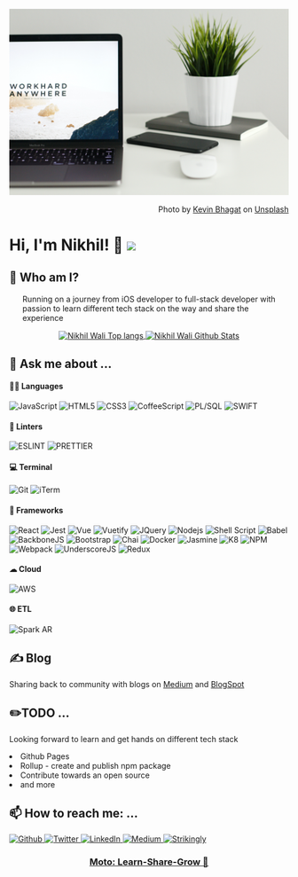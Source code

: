 ![bg_image](https://github.com/walle19/walle19/blob/main/kevin-bhagat-zNRITe8NPqY-unsplash.jpg)
<p align="right">Photo by <a href="https://unsplash.com/@kevnbhagat?utm_source=unsplash&utm_medium=referral&utm_content=creditCopyText">Kevin Bhagat</a> on <a href="https://unsplash.com/s/photos/website?utm_source=unsplash&utm_medium=referral&utm_content=creditCopyText">Unsplash</a></p>

# Hi, I'm Nikhil! 👋 ![](https://komarev.com/ghpvc/?username=walle19)

## 💬 Who am I? 
<ul>Running on a journey from iOS developer to full-stack developer with passion to learn different tech stack on the way and share the experience</ul>
<p align="center">
  <a href="https://github.com/walle19">
    <img align="center" src="https://github-readme-stats.vercel.app/api/top-langs/?username=walle19&title_color=abd200&text_color=c9cacc&icon_color=2bbc8a&bg_color=1d1f21" alt="Nikhil Wali Top langs"/>
  </a>
  <a href="https://github.com/walle19">
    <img align="center" src="https://github-readme-stats.vercel.app/api?username=walle19&show_icons=true&theme=merko" alt="Nikhil Wali Github Stats" />
  </a>
</p>

## 🔧 Ask me about ...

#### 👩‍💻 Languages
<p>
  <img alt="JavaScript" src="https://img.shields.io/badge/JavaScript-323330?style=for-the-badge&logo=javascript&logoColor=F7DF1E" />
  <img alt="HTML5" src="https://img.shields.io/badge/HTML5-E34F26?style=for-the-badge&logo=html5&logoColor=white" />
  <img alt="CSS3" src="https://img.shields.io/badge/CSS3-1572B6?style=for-the-badge&logo=css3&logoColor=white" />
  <img alt="CoffeeScript" src="https://img.shields.io/badge/CoffeeScript-2F2625?style=for-the-badge&logo=CoffeeScript&logoColor=white" />
  <img alt="PL/SQL" src="https://img.shields.io/badge/PLSQL-F80000?style=for-the-badge&logo=oracle&logoColor=black" />
  <img alt="SWIFT" src="https://img.shields.io/badge/Swift-FA7343?style=for-the-badge&logo=swift&logoColor=white" />
</p>

#### 🧐 Linters
<p>
  <img alt="ESLINT" src="https://img.shields.io/badge/eslint-3A33D1?style=for-the-badge&logo=eslint&logoColor=white" />
  <img alt="PRETTIER" src="https://img.shields.io/badge/prettier-1A2C34?style=for-the-badge&logo=prettier&logoColor=F7BA3E" />
</p>

#### 💻 Terminal
<p>
  <img alt="Git" src="https://img.shields.io/badge/GIT-E44C30?style=for-the-badge&logo=git&logoColor=white" />
  <img alt="iTerm" src="https://img.shields.io/badge/iTerm2-000000?style=for-the-badge&logo=iterm2&logoColor=white" />
</p>

#### 🚀 Frameworks
<p>
  <img alt="React" src="https://img.shields.io/badge/React-20232A?style=for-the-badge&logo=react&logoColor=61DAFB" /> 
  <img alt="Jest" src="https://img.shields.io/badge/Jest-C21325?style=for-the-badge&logo=jest&logoColor=white" />
  <img alt="Vue" src="https://img.shields.io/badge/Vue.js-35495E?style=for-the-badge&logo=vuedotjs&logoColor=4FC08D" />
  <img alt="Vuetify" src="https://img.shields.io/badge/Vue.js-35495E?style=for-the-badge&logo=vuedotjs&logoColor=4FC08D" />
  <img alt="JQuery" src="https://img.shields.io/badge/jQuery-0769AD?style=for-the-badge&logo=jquery&logoColor=white" />
  <img alt="Nodejs" src="https://img.shields.io/badge/Node.js-339933?style=for-the-badge&logo=nodedotjs&logoColor=white" />
  <img alt="Shell Script" src="https://img.shields.io/badge/Shell_Script-121011?style=for-the-badge&logo=gnu-bash&logoColor=white" />
  <img alt="Babel" src="https://img.shields.io/badge/Babel-F9DC3E?style=for-the-badge&logo=babel&logoColor=white" />
  <img alt="BackboneJS" src="https://img.shields.io/badge/backbone%20js-0071B5?style=for-the-badge&logo=backbone.js&logoColor=white" />
  <img alt="Bootstrap" src="https://img.shields.io/badge/Bootstrap-563D7C?style=for-the-badge&logo=bootstrap&logoColor=white" />
  <img alt="Chai" src="https://img.shields.io/badge/chai-A30701?style=for-the-badge&logo=chai&logoColor=white" />
  <img alt="Docker" src="https://img.shields.io/badge/Docker-2CA5E0?style=for-the-badge&logo=docker&logoColor=white" />
  <img alt="Jasmine" src="https://img.shields.io/badge/Jasmine-8A4182?style=for-the-badge&logo=Jasmine&logoColor=white" />
  <img alt="K8" src="https://img.shields.io/badge/kubernetes-326ce5.svg?&style=for-the-badge&logo=kubernetes&logoColor=white" />
  <img alt="NPM" src="https://img.shields.io/badge/npm-CB3837?style=for-the-badge&logo=npm&logoColor=white" />
  <img alt="Webpack" src="https://img.shields.io/badge/Webpack-8DD6F9?style=for-the-badge&logo=Webpack&logoColor=white" />
  <img alt="UnderscoreJS" src="https://img.shields.io/badge/underscore%20js-0371B5?style=for-the-badge&logo=underscore.js&logoColor=white" />
  <img alt="Redux" src="https://img.shields.io/badge/Redux-593D88?style=for-the-badge&logo=redux&logoColor=white" />
</p>

#### ☁ Cloud
<p>
  <img alt="AWS" src="https://img.shields.io/badge/Amazon_AWS-FF9900?style=for-the-badge&logo=amazonaws&logoColor=white" />
</p>

#### 🌐 ETL
<p>
  <img alt="Spark AR" src="https://img.shields.io/badge/Spark%20AR-FF5C83?style=for-the-badge&logo=Spark AR&logoColor=white" />
</p>

## ✍️ Blog
Sharing back to community with blogs on [Medium](https://medium.com/@nikhilwali19) and [BlogSpot](https://nikhilwali19.blogspot.com/)

## ✏️TODO ...
<p>Looking forward to learn and get hands on different tech stack</p>
<li>Github Pages</li>
<li>Rollup - create and publish npm package</li>
<li>Contribute towards an open source</li>
<li>and more</li>

## 📫 How to reach me: ...
<p>
  <a href="https://github.com/walle19" target="_blank"><img alt="Github" src="https://img.shields.io/badge/GitHub-%2312100E.svg?&style=for-the-badge&logo=Github&logoColor=white" /> 
  <a href="https://twitter.com/nikhilw19" target="_blank"><img alt="Twitter" src="https://img.shields.io/badge/twitter-%231DA1F2.svg?&style=for-the-badge&logo=twitter&logoColor=white" /> 
  <a href="https://www.linkedin.com/in/nikhilwali" target="_blank"><img alt="LinkedIn" src="https://img.shields.io/badge/linkedin-%230077B5.svg?&style=for-the-badge&logo=linkedin&logoColor=white" /> 
  <a href="https://medium.com/@nikhilwali19" target="_blank"><img alt="Medium" src="https://img.shields.io/badge/medium-%2312100E.svg?&style=for-the-badge&logo=medium&logoColor=white" />
  <a href="https://nikhilwali.mystrikingly.com/" target="_blank"><img alt="Strikingly" src="https://img.shields.io/badge/strikingly-%2312100E.svg?&style=for-the-badge&logo=strikingly&logoColor=white" />
</p>

<h3 align="center">Moto: Learn-Share-Grow 🌱</h3>
